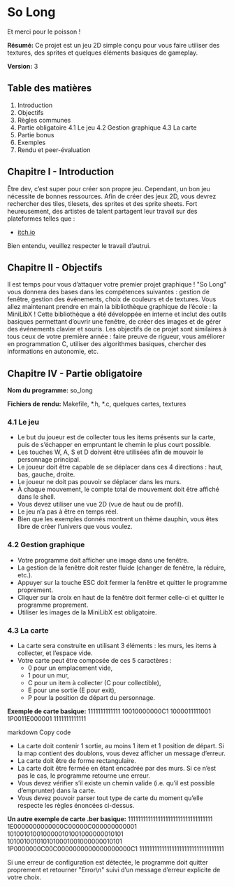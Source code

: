 # So Long
Et merci pour le poisson !

**Résumé:**
Ce projet est un jeu 2D simple conçu pour vous faire utiliser des textures, des sprites et quelques éléments basiques de gameplay.

**Version:** 3

## Table des matières
1. Introduction
2. Objectifs
3. Règles communes
4. Partie obligatoire
   4.1 Le jeu
   4.2 Gestion graphique
   4.3 La carte
5. Partie bonus
6. Exemples
7. Rendu et peer-évaluation

## Chapitre I - Introduction

Être dev, c’est super pour créer son propre jeu. Cependant, un bon jeu nécessite de bonnes ressources. Afin de créer des jeux 2D, vous devrez rechercher des tiles, tilesets, des sprites et des sprite sheets. Fort heureusement, des artistes de talent partagent leur travail sur des plateformes telles que :
- [itch.io](https://itch.io/)

Bien entendu, veuillez respecter le travail d’autrui.

## Chapitre II - Objectifs

Il est temps pour vous d’attaquer votre premier projet graphique ! "So Long" vous donnera des bases dans les compétences suivantes : gestion de fenêtre, gestion des événements, choix de couleurs et de textures. Vous allez maintenant prendre en main la bibliothèque graphique de l’école : la MiniLibX ! Cette bibliothèque a été développée en interne et inclut des outils basiques permettant d’ouvrir une fenêtre, de créer des images et de gérer des événements clavier et souris. Les objectifs de ce projet sont similaires à tous ceux de votre première année : faire preuve de rigueur, vous améliorer en programmation C, utiliser des algorithmes basiques, chercher des informations en autonomie, etc.

## Chapitre IV - Partie obligatoire

**Nom du programme:** so_long

**Fichiers de rendu:** Makefile, *.h, *.c, quelques cartes, textures

### 4.1 Le jeu

- Le but du joueur est de collecter tous les items présents sur la carte, puis de s’échapper en empruntant le chemin le plus court possible.
- Les touches W, A, S et D doivent être utilisées afin de mouvoir le personnage principal.
- Le joueur doit être capable de se déplacer dans ces 4 directions : haut, bas, gauche, droite.
- Le joueur ne doit pas pouvoir se déplacer dans les murs.
- À chaque mouvement, le compte total de mouvement doit être affiché dans le shell.
- Vous devez utiliser une vue 2D (vue de haut ou de profil).
- Le jeu n’a pas à être en temps réel.
- Bien que les exemples donnés montrent un thème dauphin, vous êtes libre de créer l’univers que vous voulez.

### 4.2 Gestion graphique

- Votre programme doit afficher une image dans une fenêtre.
- La gestion de la fenêtre doit rester fluide (changer de fenêtre, la réduire, etc.).
- Appuyer sur la touche ESC doit fermer la fenêtre et quitter le programme proprement.
- Cliquer sur la croix en haut de la fenêtre doit fermer celle-ci et quitter le programme proprement.
- Utiliser les images de la MiniLibX est obligatoire.

### 4.3 La carte

- La carte sera construite en utilisant 3 éléments : les murs, les items à collecter, et l’espace vide.
- Votre carte peut être composée de ces 5 caractères :
  - 0 pour un emplacement vide,
  - 1 pour un mur,
  - C pour un item à collecter (C pour collectible),
  - E pour une sortie (E pour exit),
  - P pour la position de départ du personnage.

**Exemple de carte basique:**
1111111111111
10010000000C1
1000011111001
1P0011E000001
1111111111111

markdown
Copy code

- La carte doit contenir 1 sortie, au moins 1 item et 1 position de départ. Si la map contient des doublons, vous devez afficher un message d’erreur.
- La carte doit être de forme rectangulaire.
- La carte doit être fermée en étant encadrée par des murs. Si ce n’est pas le cas, le programme retourne une erreur.
- Vous devez vérifier s’il existe un chemin valide (i.e. qu’il est possible d’emprunter) dans la carte.
- Vous devez pouvoir parser tout type de carte du moment qu’elle respecte les règles énoncées ci-dessus.

**Un autre exemple de carte .ber basique:**
1111111111111111111111111111111111
1E0000000000000C00000C000000000001
1010010100100000101001000000010101
1010010010101010001001000000010101
1P0000000C00C0000000000000000000C1
1111111111111111111111111111111111

Si une erreur de configuration est détectée, le programme doit quitter proprement et retourner "Error\n" suivi d’un message d’erreur explicite de votre choix.
